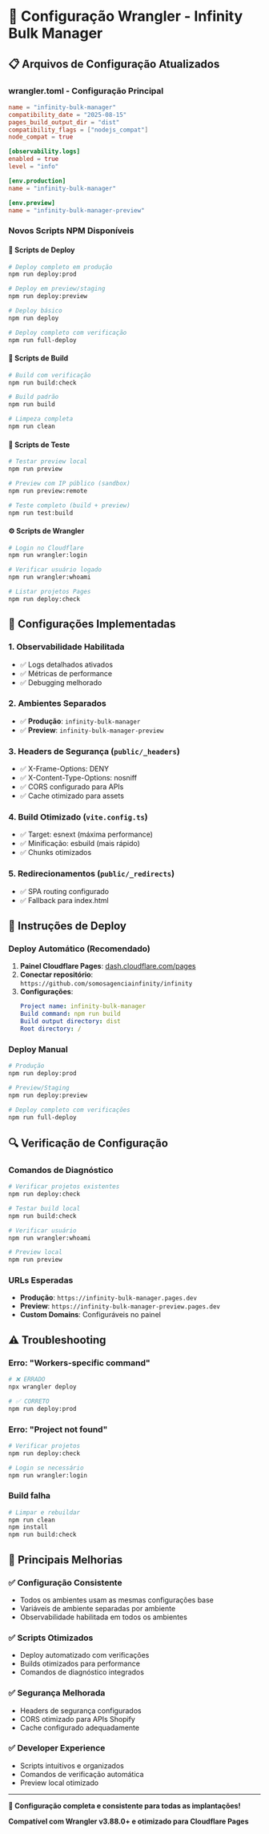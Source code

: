 # 🔧 Configuração Wrangler - Infinity Bulk Manager

## 📋 **Arquivos de Configuração Atualizados**

### **wrangler.toml** - Configuração Principal
```toml
name = "infinity-bulk-manager"
compatibility_date = "2025-08-15"
pages_build_output_dir = "dist"
compatibility_flags = ["nodejs_compat"]
node_compat = true

[observability.logs]
enabled = true
level = "info"

[env.production]
name = "infinity-bulk-manager"

[env.preview]  
name = "infinity-bulk-manager-preview"
```

### **Novos Scripts NPM Disponíveis**

#### **🚀 Scripts de Deploy**
```bash
# Deploy completo em produção
npm run deploy:prod

# Deploy em preview/staging
npm run deploy:preview

# Deploy básico
npm run deploy

# Deploy completo com verificação
npm run full-deploy
```

#### **🔨 Scripts de Build**
```bash
# Build com verificação
npm run build:check

# Build padrão
npm run build

# Limpeza completa
npm run clean
```

#### **🧪 Scripts de Teste**
```bash
# Testar preview local
npm run preview

# Preview com IP público (sandbox)
npm run preview:remote

# Teste completo (build + preview)
npm run test:build
```

#### **⚙️ Scripts de Wrangler**
```bash
# Login no Cloudflare
npm run wrangler:login

# Verificar usuário logado
npm run wrangler:whoami

# Listar projetos Pages
npm run deploy:check
```

## 🎯 **Configurações Implementadas**

### **1. Observabilidade Habilitada**
- ✅ Logs detalhados ativados
- ✅ Métricas de performance
- ✅ Debugging melhorado

### **2. Ambientes Separados**
- ✅ **Produção**: `infinity-bulk-manager`
- ✅ **Preview**: `infinity-bulk-manager-preview`

### **3. Headers de Segurança** (`public/_headers`)
- ✅ X-Frame-Options: DENY
- ✅ X-Content-Type-Options: nosniff
- ✅ CORS configurado para APIs
- ✅ Cache otimizado para assets

### **4. Build Otimizado** (`vite.config.ts`)
- ✅ Target: esnext (máxima performance)
- ✅ Minificação: esbuild (mais rápido)
- ✅ Chunks otimizados

### **5. Redirecionamentos** (`public/_redirects`)
- ✅ SPA routing configurado
- ✅ Fallback para index.html

## 📝 **Instruções de Deploy**

### **Deploy Automático (Recomendado)**
1. **Painel Cloudflare Pages**: [dash.cloudflare.com/pages](https://dash.cloudflare.com/pages)
2. **Conectar repositório**: `https://github.com/somosagenciainfinity/infinity`
3. **Configurações**:
   ```yaml
   Project name: infinity-bulk-manager
   Build command: npm run build
   Build output directory: dist
   Root directory: /
   ```

### **Deploy Manual**
```bash
# Produção
npm run deploy:prod

# Preview/Staging
npm run deploy:preview

# Deploy completo com verificações
npm run full-deploy
```

## 🔍 **Verificação de Configuração**

### **Comandos de Diagnóstico**
```bash
# Verificar projetos existentes
npm run deploy:check

# Testar build local
npm run build:check

# Verificar usuário
npm run wrangler:whoami

# Preview local
npm run preview
```

### **URLs Esperadas**
- **Produção**: `https://infinity-bulk-manager.pages.dev`
- **Preview**: `https://infinity-bulk-manager-preview.pages.dev`
- **Custom Domains**: Configuráveis no painel

## ⚠️ **Troubleshooting**

### **Erro: "Workers-specific command"**
```bash
# ❌ ERRADO
npx wrangler deploy

# ✅ CORRETO  
npm run deploy:prod
```

### **Erro: "Project not found"**
```bash
# Verificar projetos
npm run deploy:check

# Login se necessário
npm run wrangler:login
```

### **Build falha**
```bash
# Limpar e rebuildar
npm run clean
npm install
npm run build:check
```

## 🎯 **Principais Melhorias**

### **✅ Configuração Consistente**
- Todos os ambientes usam as mesmas configurações base
- Variáveis de ambiente separadas por ambiente
- Observabilidade habilitada em todos os ambientes

### **✅ Scripts Otimizados**
- Deploy automatizado com verificações
- Builds otimizados para performance
- Comandos de diagnóstico integrados

### **✅ Segurança Melhorada**
- Headers de segurança configurados
- CORS otimizado para APIs Shopify
- Cache configurado adequadamente

### **✅ Developer Experience**
- Scripts intuitivos e organizados
- Comandos de verificação automática
- Preview local otimizado

---

**🎉 Configuração completa e consistente para todas as implantações!**

**Compatível com Wrangler v3.88.0+ e otimizado para Cloudflare Pages**